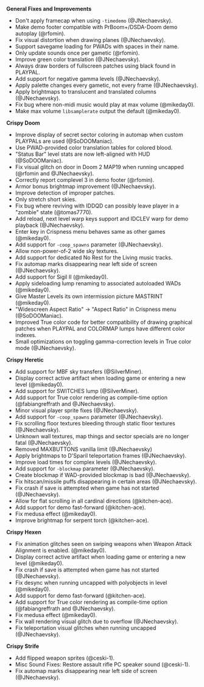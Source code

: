 **General Fixes and Improvements**
* Don't apply framecap when using `-timedemo` (@JNechaevsky).
* Make demo footer compatible with PrBoom+/DSDA-Doom demo autoplay (@rfomin).
* Fix visual distortion when drawing planes (@JNechaevsky).
* Support savegame loading for PWADs with spaces in their name.
* Only update sounds once per gametic (@rfomin).
* Improve green color translation (@JNechaevsky).
* Always draw borders of fullscreen patches using black found in PLAYPAL.
* Add support for negative gamma levels (@JNechaevsky).
* Apply palette changes every gametic, not every frame (@JNechaevsky).
* Apply brightmaps to translucent and translated columns (@JNechaevsky).
* Fix bug where non-midi music would play at max volume (@mikeday0).
* Make max volume `libsamplerate` output the default (@mikeday0).


**Crispy Doom**
* Improve display of secret sector coloring in automap when custom PLAYPALs are
  used (@SoDOOManiac).
* Use PWAD-provided color translation tables for colored blood.
* "Status Bar" level stats are now left-aligned with HUD (@SoDOOManiac).
* Fix visual glitch on door in Doom 2 MAP19 when running uncapped (@rfomin and
  @JNechaevsky).
* Correctly report complevel 3 in demo footer (@rfomin).
* Armor bonus brightmap improvement (@JNechaevsky).
* Improve detection of improper patches.
* Only stretch short skies.
* Fix bug where reviving with IDDQD can possibly leave player in a "zombie"
  state (@tomas7770).
* Add reload, next level warp keys support and IDCLEV warp for demo playback
  (@JNechaevsky).
* Enter key in Crispness menu behaves same as other games (@mikeday0).
* Add support for `-coop_spawns` parameter (@JNechaevsky).
* Allow non-power-of-2 wide sky textures.
* Add support for dedicated No Rest for the Living music tracks.
* Fix automap marks disappearing near left side of screen (@JNechaevsky).
* Add support for Sigil II (@mikeday0).
* Apply sideloading lump renaming to associated autoloaded WADs (@mikeday0).
* Give Master Levels its own intermission picture MASTRINT (@mikeday0).
* "Widescreen Aspect Ratio" -> "Aspect Ratio" in Crispness menu (@SoDOOManiac).
* Improved True color code for better compatibility of drawing graphical patches
  when PLAYPAL and COLORMAP lumps have different color indexes.
* Small optimizations on toggling gamma-correction levels in True color mode
  (@JNechaevsky).

**Crispy Heretic**
* Add support for MBF sky transfers (@SilverMiner).
* Display correct active artifact when loading game or entering a new level
  (@mikeday0).
* Add support for SWITCHES lump (@SilverMiner).
* Add support for True color rendering as compile-time option (@fabiangreffrath
  and @JNechaevsky).
* Minor visual player sprite fixes (@JNechaevsky).
* Add support for `-coop_spawns` parameter (@JNechaevsky).
* Fix scrolling floor textures bleeding through static floor textures
  (@JNechaevsky).
* Unknown wall textures, map things and sector specials are no longer fatal
  (@JNechaevsky).
* Removed MAXBUTTONS vanilla limit (@JNechaevsky)
* Apply brightmaps to D'Sparil teleportation frames (@JNechaevsky).
* Improve load times for complex levels (@JNechaevsky).
* Add support for `-blockmap` parameter (@JNechaevsky).
* Create blockmap if WAD-provided blockmap is bad (@JNechaevsky).
* Fix hitscan/missile puffs disappearing in certain areas (@JNechaevsky).
* Fix crash if save is attempted when game has not started (@JNechaevsky).
* Allow for flat scrolling in all cardinal directions (@kitchen-ace).
* Add support for demo fast-forward (@kitchen-ace).
* Fix medusa effect (@mikeday0).
* Improve brightmap for serpent torch (@kitchen-ace).

**Crispy Hexen**
* Fix animation glitches seen on swiping weapons when Weapon Attack Alignment is
  enabled. (@mikeday0).
* Display correct active artifact when loading game or entering a new level
  (@mikeday0).
* Fix crash if save is attempted when game has not started (@JNechaevsky).
* Fix desync when running uncapped with polyobjects in level (@mikeday0).
* Add support for demo fast-forward (@kitchen-ace).
* Add support for True color rendering as compile-time option (@fabiangreffrath
  and @JNechaevsky).
* Fix medusa effect (@mikeday0).
* Fix wall rendering visual glitch due to overflow (@JNechaevsky).
* Fix teleportation visual glitches when running uncapped (@JNechaevsky).

**Crispy Strife**
* Add flipped weapon sprites (@ceski-1).
* Misc Sound Fixes: Restore assault rifle PC speaker sound (@ceski-1).
* Fix automap marks disappearing near left side of screen (@JNechaevsky).

